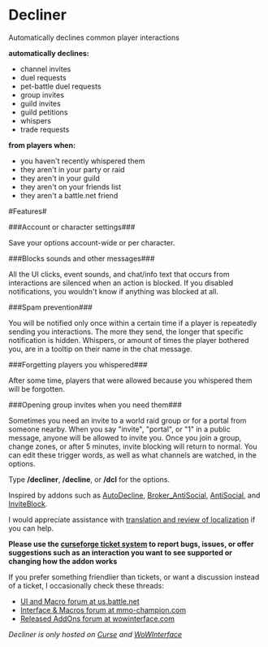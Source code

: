 # Decliner
 Automatically declines common player interactions
 
**automatically declines:**

* channel invites  
* duel requests  
* pet-battle duel requests  
* group invites  
* guild invites  
* guild petitions  
* whispers  
* trade requests

**from players when:**

* you haven't recently whispered them  
* they aren't in your party or raid  
* they aren't in your guild  
* they aren't on your friends list  
* they aren't a battle.net friend

#Features#

###Account or character settings###

Save your options account-wide or per character.


###Blocks sounds and other messages###

All the UI clicks, event sounds, and chat/info text that occurs from interactions are silenced when an action is blocked. If you disabled notifications, you wouldn't know if anything was blocked at all.


###Spam prevention###

You will be notified only once within a certain time if a player is repeatedly sending you interactions. The more they send, the longer that specific notification is hidden. Whispers, or amount of times the player bothered you, are in a tooltip on their name in the chat message.


###Forgetting players you whispered###

After some time, players that were allowed because you whispered them will be forgotten.


###Opening group invites when you need them###

Sometimes you need an invite to a world raid group or for a portal from someone nearby. When you say "invite", "portal", or "1" in a public message, anyone will be allowed to invite you. Once you join a group, change zones, or after 5 minutes, invite blocking will return to normal.
You can edit these trigger words, as well as what channels are watched, in the options.


Type **/decliner**, **/decline**, or **/dcl** for the options.


Inspired by addons such as [AutoDecline](http://wow.curseforge.com/projects/auto-decline), [Broker_AntiSocial](http://www.wowinterface.com/downloads/info11370), [AntiSocial](http://wow.curseforge.com/projects/anti-social), and [InviteBlock](http://www.wowace.com/addons/project-13367).

I would appreciate assistance with [translation and review of localization](http://wow.curseforge.com/projects/decliner/localization) if you can help.

**Please use the [curseforge ticket system](http://wow.curseforge.com/projects/decliner/issues) to report bugs, issues, or offer suggestions such as an interaction you want to see supported or changing how the addon works**

If you prefer something friendlier than tickets, or want a discussion instead of a ticket, I occasionally check these threads:

* [UI and Macro forum at us.battle.net](http://us.battle.net/wow/en/forum/topic/20419011907)
* [Interface & Macros forum at mmo-champion.com](http://www.mmo-champion.com/threads/1928474-)
* [Released AddOns forum at wowinterface.com](http://www.wowinterface.com/forums/showthread.php?p=316147)

*Decliner is only hosted on [Curse](http://www.curseforge.com/wow/addons/decliner) and [WoWInterface](http://www.wowinterface.com/downloads/info23774)*
